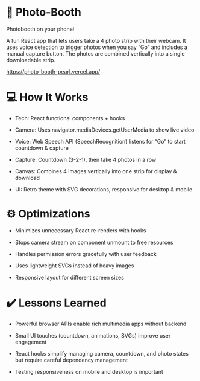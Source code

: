 # 📸 Photo-Booth

Photobooth on your phone!

A fun React app that lets users take a 4 photo strip with their webcam. It uses voice detection to trigger photos when you say “Go” and includes a manual capture button. The photos are combined vertically into a single downloadable strip.

https://photo-booth-pearl.vercel.app/


# 💻 How It Works
- Tech: React functional components + hooks

- Camera: Uses navigator.mediaDevices.getUserMedia to show live video

- Voice: Web Speech API (SpeechRecognition) listens for “Go” to start countdown & capture

- Capture: Countdown (3-2-1), then take 4 photos in a row

- Canvas: Combines 4 images vertically into one strip for display & download

- UI: Retro theme with SVG decorations, responsive for desktop & mobile

# ⚙️ Optimizations
- Minimizes unnecessary React re-renders with hooks

- Stops camera stream on component unmount to free resources

- Handles permission errors gracefully with user feedback

- Uses lightweight SVGs instead of heavy images

- Responsive layout for different screen sizes

# ✔️ Lessons Learned
- Powerful browser APIs enable rich multimedia apps without backend

- Small UI touches (countdown, animations, SVGs) improve user engagement

- React hooks simplify managing camera, countdown, and photo states but require careful dependency management

- Testing responsiveness on mobile and desktop is important
